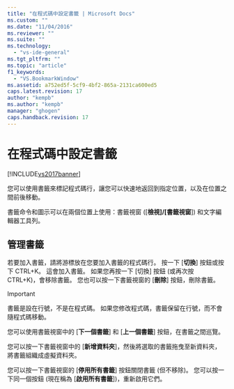 ```yaml
---
title: "在程式碼中設定書籤 | Microsoft Docs"
ms.custom: ""
ms.date: "11/04/2016"
ms.reviewer: ""
ms.suite: ""
ms.technology: 
  - "vs-ide-general"
ms.tgt_pltfrm: ""
ms.topic: "article"
f1_keywords: 
  - "VS.BookmarkWindow"
ms.assetid: a752ed5f-5cf9-4bf2-865a-2131ca600ed5
caps.latest.revision: 17
author: "kempb"
ms.author: "kempb"
manager: "ghogen"
caps.handback.revision: 17
---
```

# 在程式碼中設定書籤
[!INCLUDE[vs2017banner](../code-quality/includes/vs2017banner.md)]

您可以使用書籤來標記程式碼行，讓您可以快速地返回到指定位置，以及在位置之間前後移動。  
  
 書籤命令和圖示可以在兩個位置上使用：書籤視窗 \(\[**檢視\]\/\[書籤視窗**\]\) 和文字編輯器工具列。  
  
## 管理書籤  
 若要加入書籤，請將游標放在您要加入書籤的程式碼行。  按一下 \[**切換**\] 按鈕或按下 CTRL\+K。  這會加入書籤。  如果您再按一下 \[切換\] 按鈕 \(或再次按 CTRL\+K\)，會移除書籤。  您也可以按一下書籤視窗的 \[**刪除**\] 按鈕，刪除書籤。  
  
> [!IMPORTANT]
>  書籤是設在行號，不是在程式碼。  如果您修改程式碼，書籤保留在行號，而不會隨程式碼移動。  
  
 您可以使用書籤視窗中的 \[**下一個書籤**\] 和 \[**上一個書籤**\] 按鈕，在書籤之間巡覽。  
  
 您可以按一下書籤視窗中的 \[**新增資料夾**\]，然後將選取的書籤拖曳至新資料夾，將書籤組織成虛擬資料夾。  
  
 您可以按一下書籤視窗的 \[**停用所有書籤**\] 按鈕關閉書籤 \(但不移除\)。  您可以按一下同一個按鈕 \(現在稱為 \[**啟用所有書籤**\]\)，重新啟用它們。